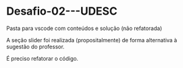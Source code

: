 # Desafio-02---UDESC
Pasta para vscode com conteúdos e solução (não refatorada)

A seção slider foi realizada (propositalmente) de forma alternativa à sugestão do professor.

É preciso refatorar o código.

